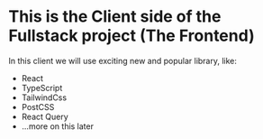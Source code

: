 # This is the Client side of the Fullstack project (The Frontend)

In this client we will use exciting new and popular library, like:
- React
- TypeScript
- TailwindCss
- PostCSS
- React Query
- ...more on this later